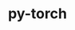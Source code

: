 ---
title: "py-torch"
layout: cache
categories: [package, v0.20.3]
meta: {"versions": ["1.13.1", "2.0.0"], "compilers": ["gcc@=11.1.0", "gcc@=11.4.0"], "oss": ["ubuntu20.04", "ubuntu22.04"], "platforms": ["linux"], "targets": ["ppc64le", "x86_64_v3"], "stacks": ["e4s", "e4s-power", "ml-linux-x86_64-cpu", "ml-linux-x86_64-cuda", "ml-linux-x86_64-rocm", "root"], "num_specs": 5, "num_specs_by_stack": {"root": 5, "e4s-power": 1, "e4s": 1, "ml-linux-x86_64-cpu": 1, "ml-linux-x86_64-cuda": 1, "ml-linux-x86_64-rocm": 1}}
spec_details: [{"hash": "vipay7z5r7hturhgbnc3gdmxt4wmzuqi", "compiler": "gcc@=11.1.0", "versions": ["1.13.1"], "os": "ubuntu20.04", "platform": "linux", "target": "ppc64le", "variants": ["build_system=python_pip", "~caffe2", "+cuda", "cuda_arch=70", "+cudnn", "~debug", "+distributed", "+fbgemm", "+gloo", "+kineto", "+magma", "~metal", "~mkldnn", "+mpi", "+nccl", "+numa", "+numpy", "+onnx_ml", "+openmp", "patches=8e6e9a4,a54db63", "+qnnpack", "~rocm", "+tensorpipe", "~test", "+valgrind", "+xnnpack"], "stacks": ["root", "e4s-power"], "size": "-", "tarball": "https://binaries.spack.io/releases/v0.20.3/build_cache/linux-ubuntu20.04-ppc64le/gcc-11.1.0/py-torch-1.13.1/linux-ubuntu20.04-ppc64le-gcc-11.1.0-py-torch-1.13.1-vipay7z5r7hturhgbnc3gdmxt4wmzuqi.spack"}, {"hash": "tyb56d3aqdtoxblhcc5dek53zbilc6qh", "compiler": "gcc@=11.1.0", "versions": ["2.0.0"], "os": "ubuntu20.04", "platform": "linux", "target": "x86_64_v3", "variants": ["build_system=python_pip", "~caffe2", "+cuda", "cuda_arch=80", "+cudnn", "~debug", "+distributed", "+fbgemm", "+gloo", "+kineto", "+magma", "~metal", "+mkldnn", "+mpi", "+nccl", "+nnpack", "+numa", "+numpy", "+onnx_ml", "+openmp", "+qnnpack", "~rocm", "+tensorpipe", "~test", "+valgrind", "+xnnpack"], "stacks": ["e4s", "root"], "size": "-", "tarball": "https://binaries.spack.io/releases/v0.20.3/build_cache/linux-ubuntu20.04-x86_64_v3/gcc-11.1.0/py-torch-2.0.0/linux-ubuntu20.04-x86_64_v3-gcc-11.1.0-py-torch-2.0.0-tyb56d3aqdtoxblhcc5dek53zbilc6qh.spack"}, {"hash": "e4ermglvjrrqk5wpk7lf7gyg2jn5wxdq", "compiler": "gcc@=11.4.0", "versions": ["2.0.0"], "os": "ubuntu22.04", "platform": "linux", "target": "x86_64_v3", "variants": ["build_system=python_pip", "~caffe2", "~cuda", "~debug", "+distributed", "+fbgemm", "+gloo", "+kineto", "~metal", "+mkldnn", "+mpi", "+nnpack", "+numa", "+numpy", "+onnx_ml", "+openmp", "+qnnpack", "~rocm", "+tensorpipe", "~test", "+valgrind", "+xnnpack"], "stacks": ["root", "ml-linux-x86_64-cpu"], "size": "-", "tarball": "https://binaries.spack.io/releases/v0.20.3/build_cache/linux-ubuntu22.04-x86_64_v3/gcc-11.4.0/py-torch-2.0.0/linux-ubuntu22.04-x86_64_v3-gcc-11.4.0-py-torch-2.0.0-e4ermglvjrrqk5wpk7lf7gyg2jn5wxdq.spack"}, {"hash": "q7viiukkm3oxixcfd7kkdvbcxf2xxebw", "compiler": "gcc@=11.4.0", "versions": ["2.0.0"], "os": "ubuntu22.04", "platform": "linux", "target": "x86_64_v3", "variants": ["build_system=python_pip", "~caffe2", "+cuda", "cuda_arch=80", "+cudnn", "~debug", "+distributed", "+fbgemm", "+gloo", "+kineto", "+magma", "~metal", "+mkldnn", "+mpi", "+nccl", "+nnpack", "+numa", "+numpy", "+onnx_ml", "+openmp", "+qnnpack", "~rocm", "+tensorpipe", "~test", "+valgrind", "+xnnpack"], "stacks": ["root", "ml-linux-x86_64-cuda"], "size": "-", "tarball": "https://binaries.spack.io/releases/v0.20.3/build_cache/linux-ubuntu22.04-x86_64_v3/gcc-11.4.0/py-torch-2.0.0/linux-ubuntu22.04-x86_64_v3-gcc-11.4.0-py-torch-2.0.0-q7viiukkm3oxixcfd7kkdvbcxf2xxebw.spack"}, {"hash": "pqsy3axpgwg6fsfku2svxf5p35hvofb2", "compiler": "gcc@=11.4.0", "versions": ["2.0.0"], "os": "ubuntu22.04", "platform": "linux", "target": "x86_64_v3", "variants": ["build_system=python_pip", "~caffe2", "~cuda", "~debug", "+distributed", "+fbgemm", "+gloo", "+kineto", "~metal", "+mkldnn", "+mpi", "+nnpack", "+numa", "+numpy", "+onnx_ml", "+openmp", "+qnnpack", "~rocm", "+tensorpipe", "~test", "+valgrind", "+xnnpack"], "stacks": ["root", "ml-linux-x86_64-rocm"], "size": "-", "tarball": "https://binaries.spack.io/releases/v0.20.3/build_cache/linux-ubuntu22.04-x86_64_v3/gcc-11.4.0/py-torch-2.0.0/linux-ubuntu22.04-x86_64_v3-gcc-11.4.0-py-torch-2.0.0-pqsy3axpgwg6fsfku2svxf5p35hvofb2.spack"}]
---